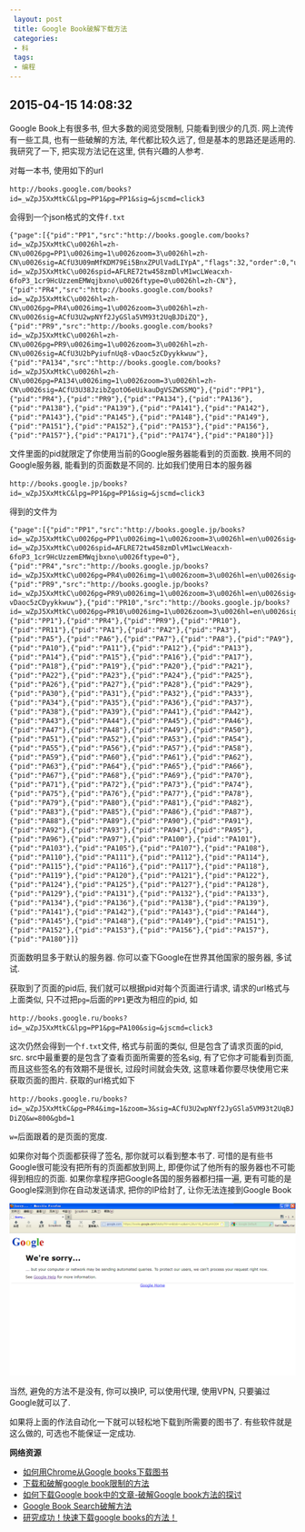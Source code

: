 ```yaml
---
 layout: post
 title: Google Book破解下载方法
 categories:
 - 科
 tags:
 - 编程
---
```


## 2015-04-15 14:08:32

Google Book上有很多书, 但大多数的阅览受限制, 只能看到很少的几页.
网上流传有一些工具, 也有一些破解的方法, 年代都比较久远了, 但是基本的思路还是适用的.
我研究了一下, 把实现方法记在这里, 供有兴趣的人参考.

对每一本书, 使用如下的url

`http://books.google.com/books?id=_wZpJ5XxMtkC&lpg=PP1&pg=PP1&sig=&jscmd=click3`

会得到一个json格式的文件`f.txt`

	{"page":[{"pid":"PP1","src":"http://books.google.com/books?id=_wZpJ5XxMtkC\u0026hl=zh-CN\u0026pg=PP1\u0026img=1\u0026zoom=3\u0026hl=zh-CN\u0026sig=ACfU3U09mMfKDM79Ei5BnxZPUlVadLIYpA","flags":32,"order":0,"uf":"http://books.google.com/books_feedback?id=_wZpJ5XxMtkC\u0026spid=AFLRE72tw458zmDlvM1wcLWeacxh-6foP3_1cr9HcUzzemEMWqjbxno\u0026ftype=0\u0026hl=zh-CN"},{"pid":"PR4","src":"http://books.google.com/books?id=_wZpJ5XxMtkC\u0026hl=zh-CN\u0026pg=PR4\u0026img=1\u0026zoom=3\u0026hl=zh-CN\u0026sig=ACfU3U2wpNYf2JyGSla5VM93t2UqBJDiZQ"},{"pid":"PR9","src":"http://books.google.com/books?id=_wZpJ5XxMtkC\u0026hl=zh-CN\u0026pg=PR9\u0026img=1\u0026zoom=3\u0026hl=zh-CN\u0026sig=ACfU3U2bPyiufnUq8-vDaoc5zCDyykkwuw"},{"pid":"PA134","src":"http://books.google.com/books?id=_wZpJ5XxMtkC\u0026hl=zh-CN\u0026pg=PA134\u0026img=1\u0026zoom=3\u0026hl=zh-CN\u0026sig=ACfU3U38JzibZgotO6eUikauDgVSZWSSMQ"},{"pid":"PP1"},{"pid":"PR4"},{"pid":"PR9"},{"pid":"PA134"},{"pid":"PA136"},{"pid":"PA138"},{"pid":"PA139"},{"pid":"PA141"},{"pid":"PA142"},{"pid":"PA143"},{"pid":"PA145"},{"pid":"PA148"},{"pid":"PA149"},{"pid":"PA151"},{"pid":"PA152"},{"pid":"PA153"},{"pid":"PA156"},{"pid":"PA157"},{"pid":"PA171"},{"pid":"PA174"},{"pid":"PA180"}]}

文件里面的pid就限定了你使用当前的Google服务器能看到的页面数.
换用不同的Google服务器, 能看到的页面数是不同的. 比如我们使用日本的服务器

`http://books.google.jp/books?id=_wZpJ5XxMtkC&lpg=PP1&pg=PP1&sig=&jscmd=click3`

得到的文件为

	{"page":[{"pid":"PP1","src":"http://books.google.jp/books?id=_wZpJ5XxMtkC\u0026pg=PP1\u0026img=1\u0026zoom=3\u0026hl=en\u0026sig=ACfU3U09mMfKDM79Ei5BnxZPUlVadLIYpA","flags":32,"order":0,"uf":"http://books.google.jp/books_feedback?id=_wZpJ5XxMtkC\u0026spid=AFLRE72tw458zmDlvM1wcLWeacxh-6foP3_1cr9HcUzzemEMWqjbxno\u0026ftype=0"},{"pid":"PR4","src":"http://books.google.jp/books?id=_wZpJ5XxMtkC\u0026pg=PR4\u0026img=1\u0026zoom=3\u0026hl=en\u0026sig=ACfU3U2wpNYf2JyGSla5VM93t2UqBJDiZQ"},{"pid":"PR9","src":"http://books.google.jp/books?id=_wZpJ5XxMtkC\u0026pg=PR9\u0026img=1\u0026zoom=3\u0026hl=en\u0026sig=ACfU3U2bPyiufnUq8-vDaoc5zCDyykkwuw"},{"pid":"PR10","src":"http://books.google.jp/books?id=_wZpJ5XxMtkC\u0026pg=PR10\u0026img=1\u0026zoom=3\u0026hl=en\u0026sig=ACfU3U1TVYuAJ35C2_NimNGtZLddi1aArw"},{"pid":"PP1"},{"pid":"PR4"},{"pid":"PR9"},{"pid":"PR10"},{"pid":"PR11"},{"pid":"PA1"},{"pid":"PA2"},{"pid":"PA3"},{"pid":"PA5"},{"pid":"PA6"},{"pid":"PA7"},{"pid":"PA8"},{"pid":"PA9"},{"pid":"PA10"},{"pid":"PA11"},{"pid":"PA12"},{"pid":"PA13"},{"pid":"PA14"},{"pid":"PA15"},{"pid":"PA16"},{"pid":"PA17"},{"pid":"PA18"},{"pid":"PA19"},{"pid":"PA20"},{"pid":"PA21"},{"pid":"PA22"},{"pid":"PA23"},{"pid":"PA24"},{"pid":"PA25"},{"pid":"PA26"},{"pid":"PA27"},{"pid":"PA28"},{"pid":"PA29"},{"pid":"PA30"},{"pid":"PA31"},{"pid":"PA32"},{"pid":"PA33"},{"pid":"PA34"},{"pid":"PA35"},{"pid":"PA36"},{"pid":"PA37"},{"pid":"PA38"},{"pid":"PA39"},{"pid":"PA41"},{"pid":"PA42"},{"pid":"PA43"},{"pid":"PA44"},{"pid":"PA45"},{"pid":"PA46"},{"pid":"PA47"},{"pid":"PA48"},{"pid":"PA49"},{"pid":"PA50"},{"pid":"PA51"},{"pid":"PA52"},{"pid":"PA53"},{"pid":"PA54"},{"pid":"PA55"},{"pid":"PA56"},{"pid":"PA57"},{"pid":"PA58"},{"pid":"PA59"},{"pid":"PA60"},{"pid":"PA61"},{"pid":"PA62"},{"pid":"PA63"},{"pid":"PA64"},{"pid":"PA65"},{"pid":"PA66"},{"pid":"PA67"},{"pid":"PA68"},{"pid":"PA69"},{"pid":"PA70"},{"pid":"PA71"},{"pid":"PA72"},{"pid":"PA73"},{"pid":"PA74"},{"pid":"PA75"},{"pid":"PA76"},{"pid":"PA77"},{"pid":"PA78"},{"pid":"PA79"},{"pid":"PA80"},{"pid":"PA81"},{"pid":"PA82"},{"pid":"PA83"},{"pid":"PA85"},{"pid":"PA86"},{"pid":"PA87"},{"pid":"PA88"},{"pid":"PA89"},{"pid":"PA90"},{"pid":"PA91"},{"pid":"PA92"},{"pid":"PA93"},{"pid":"PA94"},{"pid":"PA95"},{"pid":"PA96"},{"pid":"PA97"},{"pid":"PA100"},{"pid":"PA101"},{"pid":"PA103"},{"pid":"PA105"},{"pid":"PA107"},{"pid":"PA108"},{"pid":"PA110"},{"pid":"PA111"},{"pid":"PA112"},{"pid":"PA114"},{"pid":"PA115"},{"pid":"PA116"},{"pid":"PA117"},{"pid":"PA118"},{"pid":"PA119"},{"pid":"PA120"},{"pid":"PA121"},{"pid":"PA122"},{"pid":"PA124"},{"pid":"PA125"},{"pid":"PA127"},{"pid":"PA128"},{"pid":"PA129"},{"pid":"PA131"},{"pid":"PA132"},{"pid":"PA133"},{"pid":"PA134"},{"pid":"PA136"},{"pid":"PA138"},{"pid":"PA139"},{"pid":"PA141"},{"pid":"PA142"},{"pid":"PA143"},{"pid":"PA144"},{"pid":"PA145"},{"pid":"PA148"},{"pid":"PA149"},{"pid":"PA151"},{"pid":"PA152"},{"pid":"PA153"},{"pid":"PA156"},{"pid":"PA157"},{"pid":"PA180"}]}

页面数明显多于默认的服务器. 你可以查下Google在世界其他国家的服务器, 多试试.

获取到了页面的pid后, 我们就可以根据pid对每个页面进行请求, 请求的url格式与上面类似, 只不过把`pg=`后面的`PP1`更改为相应的pid, 如

`http://books.google.ru/books?id=_wZpJ5XxMtkC&lpg=PP1&pg=PA100&sig=&jscmd=click3`

这次仍然会得到一个`f.txt`文件, 格式与前面的类似, 但是包含了请求页面的pid, src.
src中最重要的是包含了查看页面所需要的签名sig, 有了它你才可能看到页面, 而且这些签名的有效期不是很长,
过段时间就会失效, 这意味着你要尽快使用它来获取页面的图片. 获取的url格式如下

`http://books.google.ru/books?id=_wZpJ5XxMtkC&pg=PR4&img=1&zoom=3&sig=ACfU3U2wpNYf2JyGSla5VM93t2UqBJDiZQ&w=800&gbd=1`

`w=`后面跟着的是页面的宽度.

如果你对每个页面都获得了签名, 那你就可以看到整本书了.
可惜的是有些书Google很可能没有把所有的页面都放到网上, 即便你试了他所有的服务器也不可能得到相应的页面.
如果你拿程序把Google各国的服务器都扫描一遍, 更有可能的是Google探测到你在自动发送请求, 把你的IP给封了, 让你无法连接到Google Book

![](/pic/GoogleBook.png)

当然, 避免的方法不是没有, 你可以换IP, 可以使用代理, 使用VPN, 只要骗过Google就可以了.

如果将上面的作法自动化一下就可以轻松地下载到所需要的图书了. 有些软件就是这么做的, 可选也不能保证一定成功.

__网络资源__

- [如何用Chrome从Google books下载图书](http://blog.sina.com.cn/s/blog_735d32720101ci6k.html)
- [下载和破解google book限制的方法](http://www.oxbridgechina.org/xbbs/forum.php?mod=viewthread&tid=16932)
- [如何下载Google book中的文章-破解Google book方法的探讨](http://www.shudian001.com/bbs/thread-660-1-1.html)
- [Google Book Search破解方法](http://www.cqumzh.cn/uchome/space.php?uid=43046&do=blog&id=123311)
- [研究成功！快速下载google books的方法！](http://blog.sina.com.cn/s/blog_4950f6a00100awap.html)
